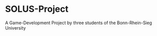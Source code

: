 # SOLUS-Project
 A Game-Development Project by three students of the Bonn-Rhein-Sieg University <br>
